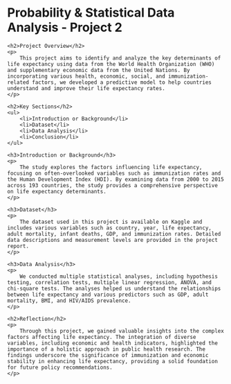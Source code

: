 <!DOCTYPE html>
<html lang="en">
<head>
    <meta charset="UTF-8">
    <meta name="viewport" content="width=device-width, initial-scale=1.0">
    <title> E-Portfolio</title>
</head>
<body>
    <h1>Probability & Statistical Data Analysis - Project 2</h1>

    <h2>Project Overview</h2>
    <p>
        This project aims to identify and analyze the key determinants of life expectancy using data from the World Health Organization (WHO) and supplementary economic data from the United Nations. By incorporating various health, economic, social, and immunization-related factors, we developed a predictive model to help countries understand and improve their life expectancy rates.
    </p>

    <h2>Key Sections</h2>
    <ul>
        <li>Introduction or Background</li>
        <li>Dataset</li>
        <li>Data Analysis</li>
        <li>Conclusion</li>
    </ul>

    <h3>Introduction or Background</h3>
    <p>
        The study explores the factors influencing life expectancy, focusing on often-overlooked variables such as immunization rates and the Human Development Index (HDI). By examining data from 2000 to 2015 across 193 countries, the study provides a comprehensive perspective on life expectancy determinants.
    </p>

    <h3>Dataset</h3>
    <p>
        The dataset used in this project is available on Kaggle and includes various variables such as country, year, life expectancy, adult mortality, infant deaths, GDP, and immunization rates. Detailed data descriptions and measurement levels are provided in the project report.
    </p>

    <h3>Data Analysis</h3>
    <p>
        We conducted multiple statistical analyses, including hypothesis testing, correlation tests, multiple linear regression, ANOVA, and chi-square tests. The analyses helped us understand the relationships between life expectancy and various predictors such as GDP, adult mortality, BMI, and HIV/AIDS prevalence.
    </p>

    <h2>Reflection</h2>
    <p>
        Through this project, we gained valuable insights into the complex factors affecting life expectancy. The integration of diverse variables, including economic and health indicators, highlighted the importance of a holistic approach in public health research. The findings underscore the significance of immunization and economic stability in enhancing life expectancy, providing a solid foundation for future policy recommendations.
    </p>
</body>
</html>
